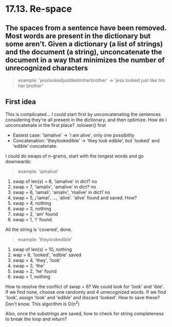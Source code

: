 # 17.13. Re-space

## The spaces from a sentence have been removed. Most words are present in the dictionary but some aren't. Given a dictionary (a list of strings) and the document (a string), unconcatenate the document in a way that minimizes the number of unrecognized characters

> example: 'jesslookedjustliketimherbrother' -> 'jess looked just like tim her brother'

## First idea

This is complicated... I could start first by unconcatenating the sentences considering they're all present in the dictionary, and then optimize. How do I unconcatenate in the first place? .tolower() first

* Easiest case: 'iamalive' -> 'i am alive', only one possibility
* Concatenation: 'theylookedible' -> 'they look edible', but 'looked' and 'edible' concatenate.

I could do swaps of n-grams, start with the longest words and go downwards:

> example: 'iamalive'

1. swap of len(s) = 8, 'iamalive' in dict? no
2. swap = 7, 'iamaliv', 'amalive' in dict? no
3. swap = 6, 'iamali', 'amaliv', 'malive' in dict? no
4. swap = 5, ¡'iamal', ..., 'alive'. 'alive' found and saved. How?
5. swap = 4, nothing
6. swap = 3, nothing
7. swap = 2, 'am' found
8. swap = 1, 'i' found.

All the string is 'covered', done.

> example: 'theylookedible'

1. swap of len(s) = 10, nothing
2. wap = 6, 'looked', 'edible' saved
3. swap = 4, 'they', 'look'
4. swap = 3, 'the'
5. swap = 2, 'he' found
6. swap = 1, nothing

How to resolve the conflict of swap = 6? We could look for 'look' and 'ible'. If we find none, choose one randomly and 4 unrecognized words. If we find 'look', assign 'look' and 'edible' and discard 'looked'. How to save these? Don't know. This algorithm is O(n<sup>2</sup>)

Also, once the substrings are saved, how to check for string completeness to break the loop and return?